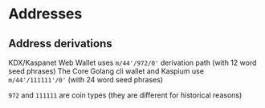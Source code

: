 # Addresses


## Address derivations

KDX/Kaspanet Web Wallet uses `m/44'/972/0'` derivation path (with 12 word seed phrases)
The Core Golang cli wallet and Kaspium use `m/44'/111111'/0'` (with 24 word seed phrases)

`972` and `111111` are coin types (they are different for historical reasons)

